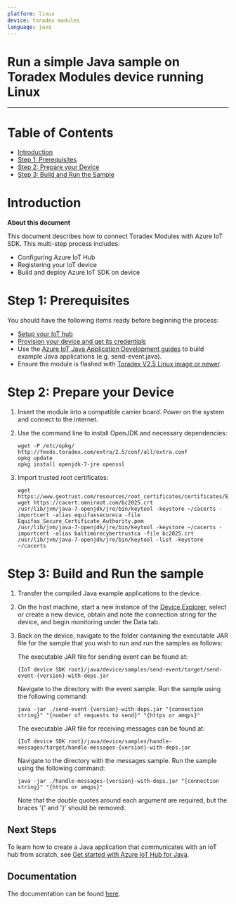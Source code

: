 ```yaml
---
platform: linux
device: toradex modules
language: java
---
```


Run a simple Java sample on Toradex Modules device running Linux
===
---

# Table of Contents

-   [Introduction](#Introduction)
-   [Step 1: Prerequisites](#Prerequisites)
-   [Step 2: Prepare your Device](#PrepareDevice)
-   [Step 3: Build and Run the Sample](#Build)

<a name="Introduction"></a>
# Introduction

**About this document**

This document describes how to connect Toradex Modules with Azure IoT SDK. This multi-step process includes:

-   Configuring Azure IoT Hub
-   Registering your IoT device
-   Build and deploy Azure IoT SDK on device

<a name="Prerequisites"></a>
# Step 1: Prerequisites

You should have the following items ready before beginning the process:

-   [Setup your IoT hub][lnk-setup-iot-hub]
-   [Provision your device and get its credentials][lnk-manage-iot-hub]
-   Use the [Azure IoT Java Application Development guides][java-dev-guides] to build example Java applications (e.g. send-event.java).
-   Ensure the module is flashed with [Toradex V2.5 Linux image or newer][toradex_image_update].

<a name="PrepareDevice"></a>
# Step 2: Prepare your Device

1.  Insert the module into a compatible carrier board.  Power on the system and connect to the internet.

2.  Use the command line to install OpenJDK and necessary dependencies:

    ```
    wget -P /etc/opkg/ http://feeds.toradex.com/extra/2.5/conf/all/extra.conf
    opkg update
    opkg install openjdk-7-jre openssl
    ```

3.  Import trusted root certificates:

    ```
    wget https://www.geotrust.com/resources/root_certificates/certificates/Equifax_Secure_Certificate_Authority.pem
	wget https://cacert.omniroot.com/bc2025.crt
	/usr/lib/jvm/java-7-openjdk/jre/bin/keytool -keystore ~/cacerts -importcert -alias equifaxsecureca -file Equifax_Secure_Certificate_Authority.pem
	/usr/lib/jvm/java-7-openjdk/jre/bin/keytool -keystore ~/cacerts -importcert -alias baltimorecybertrustca -file bc2025.crt
	/usr/lib/jvm/java-7-openjdk/jre/bin/keytool -list -keystore ~/cacerts
	```

<a name="Build"></a>
# Step 3: Build and Run the sample

1.  Transfer the compiled Java example applications to the device.

2.  On the host machine, start a new instance of the [Device Explorer][device-explorer], select or create a new device, obtain and note the connection string for the device, and begin monitoring under the Data tab.

3.  Back on the device, navigate to the folder containing the executable JAR file for the sample that you wish to run and run the samples as follows:

	The executable JAR file for sending event
	can be found at:

	```
	{IoT device SDK root}/java/device/samples/send-event/target/send-event-{version}-with-deps.jar
	```

	Navigate to the directory with the event sample. Run the sample using the following command:

	```
	java -jar ./send-event-{version}-with-deps.jar "{connection string}" "{number of requests to send}" "{https or amqps}"
	```

	The executable JAR file for receiving messages can be found at:

	```
	{IoT device SDK root}/java/device/samples/handle-messages/target/handle-messages-{version}-with-deps.jar
	```

	Navigate to the directory with the messages sample. Run the sample using the following command:

	```
	java -jar ./handle-messages-{version}-with-deps.jar "{connection string}" "{https or amqps}"
	```

	Note that the double quotes around each argument are required, but the braces '{' and '}' should be removed.

## Next Steps
To learn how to create a Java application that communicates with an IoT hub from scratch, see [Get started with Azure IoT Hub for Java][how-to-build-a-java-app-from-scratch].

## Documentation

The documentation can be found [here](https://azure.github.io/azure-iot-sdk-java/device/api_reference/index.html).

[java-dev-guides]: https://github.com/Azure/azure-iot-sdk-java/blob/master/device/readme.md
[lnk-setup-iot-hub]: ../setup_iothub.md
[lnk-manage-iot-hub]: ../manage_iot_hub.md
[device-explorer]: https://github.com/Azure/azure-iot-sdk-csharp/blob/master/tools/DeviceExplorer/readme.md
[how-to-build-a-java-app-from-scratch]: https://azure.microsoft.com/documentation/articles/iot-hub-java-java-getstarted/

[toradex_image_update]: http://developer.toradex.com/knowledge-base/how-to-setup-environment-for-embedded-linux-application-development#Linux_Image_Update
